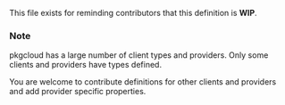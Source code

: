This file exists for reminding contributors that this definition is **WIP**.

### Note

pkgcloud has a large number of client types and providers. Only some clients and providers have types defined.

You are welcome to contribute definitions for other clients and providers and add provider specific properties.
